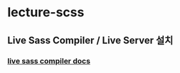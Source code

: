 # lecture-scss

## Live Sass Compiler / Live Server 설치

### [live sass compiler docs](https://github.com/ritwickdey/vscode-live-sass-compiler/blob/master/docs/settings.md)
